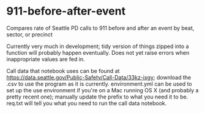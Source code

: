 # 911-before-after-event
Compares rate of Seattle PD calls to 911 before and after an event by beat, sector, or precinct

Currently very much in development; tidy version of things zipped into a function will probably happen eventually. Does not yet raise errors when inappropriate values are fed in.

Call data that notebook uses can be found at https://data.seattle.gov/Public-Safety/Call-Data/33kz-ixgy; download the .csv to use the program as it is currently.
environment.yml can be used to set up the use environment if you're on a Mac running OS X (and probably a pretty recent one); manually update the prefix to what you need it to be.
req.txt will tell you what you need to run the call data notebook.
